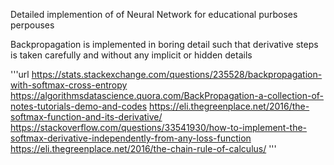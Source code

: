 Detailed implemention of of Neural Network for educational purboses perpouses

Backpropagation is implemented in boring detail such that derivative steps is taken carefully and without any implicit or hidden 
details

'''url
https://stats.stackexchange.com/questions/235528/backpropagation-with-softmax-cross-entropy
https://algorithmsdatascience.quora.com/BackPropagation-a-collection-of-notes-tutorials-demo-and-codes
https://eli.thegreenplace.net/2016/the-softmax-function-and-its-derivative/
https://stackoverflow.com/questions/33541930/how-to-implement-the-softmax-derivative-independently-from-any-loss-function
https://eli.thegreenplace.net/2016/the-chain-rule-of-calculus/
'''
